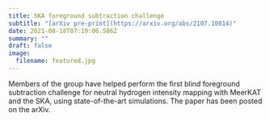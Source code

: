 ```yaml
---
title: SKA foreground subtraction challenge
subtitle: "[arXiv pre-print](https://arxiv.org/abs/2107.10814)"
date: 2021-08-18T07:19:06.586Z
summary: ""
draft: false
image:
  filename: featured.jpg
---
```

Members of the group have helped perform the first blind foreground subtraction challenge for neutral hydrogen intensity mapping with MeerKAT and the SKA, using state-of-the-art simulations. The paper has been posted on the arXiv.